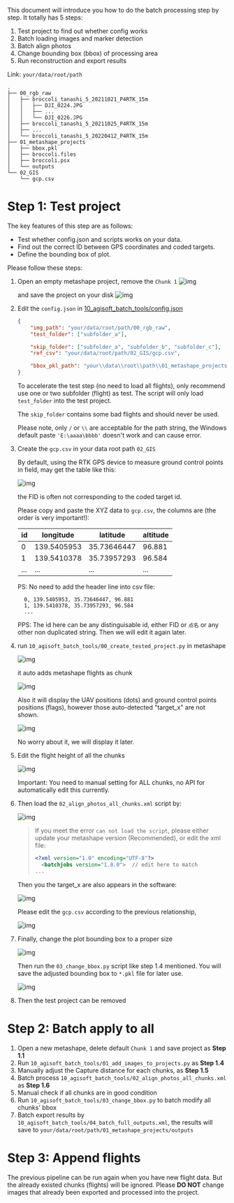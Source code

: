 This document will introduce you how to do the batch processing step by step. It totally has 5 steps:

1. Test project to find out whether config works
2. Batch loading images and marker detection
3. Batch align photos
4. Change bounding box (bbox) of processing area
5. Run reconstruction and export results

Link: `your/data/root/path`

```plaintxt
.
├── 00_rgb_raw
│   ├── broccoli_tanashi_5_20211021_P4RTK_15m
│   │   ├── DJI_0224.JPG
│   │   ├── ...
│   │   └── DJI_0226.JPG
│   ├── broccoli_tanashi_5_20211025_P4RTK_15m
│   ├── ...
│   └── broccoli_tanashi_5_20220412_P4RTK_15m
├── 01_metashape_projects
│   ├── bbox.pkl
│   ├── broccoli.files
│   ├── broccoli.psx
│   └── outputs
└── 02_GIS
    └── gcp.csv
```

# Step 1: Test project

The key features of this step are as follows:

* Test whether config.json and scripts works on your data.
* Find out the correct ID between GPS coordinates and coded targets.
* Define the bounding box of plot.

Please follow these steps:

1. Open an empty metashape project, remove the `Chunk 1`
   ![img](../assets/Snipaste_2022-06-15_19-27-38.png)

   and save the project on your disk
   ![img](../assets/Snipaste_2022-06-15_19-28-59.png)
2. Edit the `config.json` in [10_agisoft_batch_tools/config.json](.10_agisoft_batch_tools/config.json)

   ```json
   {
       "img_path": "your/data/root/path/00_rgb_raw",
       "test_folder": ["subfolder_a"],

       "skip_folder": ["subfolder_a", "subfolder_b", "subfolder_c"],
       "ref_csv": "your/data/root/path/02_GIS/gcp.csv",

       "bbox_pkl_path": "your\\data\\root\\path\\01_metashape_projects\\bbox.pkl"
   }
   ```

   To accelerate the test step (no need to load all flights), only recommend use one or two subfolder (flight) as test. The script will only load  `test_folder` into the test project.

   The `skip_folder` contains some bad flights and should never be used.

   Please note, only `/` or `\\` are acceptable for the path string, the Windows default paste `'E:\aaaa\bbbb'` doesn't work and can cause error.
3. Create the `gcp.csv` in your data root path `02_GIS`

   By default, using the RTK GPS device to measure ground control points in field, may get the table like this:

   ![img](../assets/Snipaste_2022-06-15_19-57-22.png)

   the FID is often not corresponding to the coded target id.

   Please copy and paste the XYZ data to `gcp.csv`, the columns are (the order is very important!):

   | id  | longitude   | latitude    | altitude |
   | --- | ----------- | ----------- | -------- |
   | 0   | 139.5405953 | 35.73646447 | 96.881   |
   | 1   | 139.5410378 | 35.73957293 | 96.584   |
   | ... | ...         | ...         | ...      |

   PS: No need to add the header line into csv file:


   ```csv
     0, 139.5405953, 35.73646447, 96.881
     1, 139.5410378, 35.73957293, 96.584
     ... 
   ```

   PPS: The id here can be any distinguisable id, either FID or `点名` or any other non duplicated string. Then we will edit it again later.
4. run `10_agisoft_batch_tools/00_create_tested_project.py` in metashape

   ![img](../assets/Snipaste_2022-06-15_19-25-06.png)

   it auto adds metashape flights as chunk

   ![img](../assets/Snipaste_2022-06-15_19-33-04.png)

   Also it will display the UAV positions (dots) and ground control points positions (flags), however those auto-detected "target_x" are not shown.

   ![img](../assets/Snipaste_2022-06-15_20-25-35.png)

   No worry about it, we will display it later.
5. Edit the flight height of all the chunks

   ![img](../assets/Snipaste_2022-06-15_20-54-34.png)

   Important: You need to manual setting for ALL chunks, no API for automatically edit this currently.

6. Then load the `02_align_photos_all_chunks.xml` script by:

   ![img](../assets/Snipaste_2022-06-15_20-33-39.png)

   > If you meet the error `can not load the script`, please either update your metashape version (Recommended), or edit the xml file:
   > ```xml
   > <?xml version="1.0" encoding="UTF-8"?>
   >   <batchjobs version="1.8.0">  // edit here to match
   > ...
   > ```

   Then you the target_x are also appears in the software:

   ![img](../assets/Snipaste_2022-06-15_20-46-06.png)

   Please edit the `gcp.csv` according to the previous relationship,

   ![img](../assets/Snipaste_2022-06-15_20-47-35.png)
7. Finally, change the plot bounding box to a proper size

   ![img](../assets/Snipaste_2022-06-15_21-10-35.png)

   Then run the `03_change_bbox.py` script like step 1.4 mentioned. You will save the adjusted bounding box to `*.pkl` file for later use.

   ![img](../assets/Snipaste_2022-06-15_21-14-40.png)
8. Then the test project can be removed

# Step 2: Batch apply to all

1. Open a new metashape, delete default `Chunk 1` and save project as **Step 1.1**
2. Run `10_agisoft_batch_tools/01_add_images_to_projects.py` as **Step 1.4**
3. Manually adjust the Capture distance for each chunks, as **Step 1.5**
4. Batch process `10_agisoft_batch_tools/02_align_photos_all_chunks.xml` as **Step 1.6**
5. Manual check if all chunks are in good condition
6. Run `10_agisoft_batch_tools/03_change_bbox.py` to batch modify all chunks' bbox
7. Batch export results by `10_agisoft_batch_tools/04_batch_full_outputs.xml`, the results will save to `your/data/root/path/01_metashape_projects/outputs`


# Step 3: Append flights

The previous pipeline can be run again when you have new flight data. But the already existed chunks (flights) will be ignored. Please **DO NOT** change images that already been exported and processed into the project.

